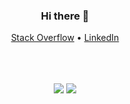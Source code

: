 
<div align="center">
  <h3>Hi there 👋</h3>
  <p align="center">
    <a target="_blank" href="https://stackoverflow.com/users/2418529/nico">Stack Overflow</a> •
    <a target="_blank" href="https://www.linkedin.com/in/nicol%C3%B2-cozzani-87096411b/">LinkedIn</a> 
  </p>
  <br />
  <br />
  <br />
  <img src="https://github-readme-stats.vercel.app/api?username=nicosh&show_icons=true&line_height=45&theme=dracula&include_all_commits=true&count_private=true" />
  <img src="https://github-readme-stackoverflow.vercel.app/?userID=2418529&theme=dark" />
  <br />
  <br />
  <br />

</div>
